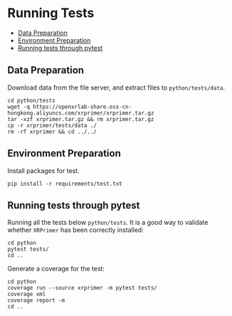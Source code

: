 # Running Tests

- [Data Preparation](#data-preparation)
- [Environment Preparation](#environment-preparation)
- [Running tests through pytest](#running-tests-through-pytest)

## Data Preparation

Download data from the file server, and extract files to `python/tests/data`.

```
cd python/tests
wget -q https://openxrlab-share.oss-cn-hongkong.aliyuncs.com/xrprimer/xrprimer.tar.gz
tar -xzf xrprimer.tar.gz && rm xrprimer.tar.gz
cp -r xrprimer/tests/data ./
rm -rf xrprimer && cd ../../
```

## Environment Preparation

Install packages for test.

```
pip install -r requirements/test.txt
```

## Running tests through pytest

Running all the tests below `python/tests`. It is a good way to validate whether `XRPrimer` has been correctly installed:

```
cd python
pytest tests/
cd ..
```

Generate a coverage for the test:

```
cd python
coverage run --source xrprimer -m pytest tests/
coverage xml
coverage report -m
cd ..
```
